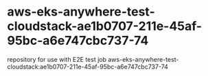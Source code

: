 # aws-eks-anywhere-test-cloudstack-ae1b0707-211e-45af-95bc-a6e747cbc737-74
repository for use with E2E test job aws-eks-anywhere-test-cloudstack:ae1b0707-211e-45af-95bc-a6e747cbc737-74
